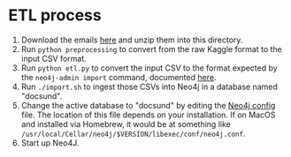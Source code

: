 # ETL process

1. Download the emails [here](https://www.kaggle.com/wcukierski/enron-email-dataset) and unzip them into this directory.
1. Run `python preprocessing` to convert from the raw Kaggle format to the input CSV format.
1. Run `python etl.py` to convert the input CSV to the format expected by the `neo4j-admin import` command, documented [here](https://neo4j.com/docs/operations-manual/current/tools/import/).
1. Run `./import.sh` to ingest those CSVs into Neo4j in a database named "docsund".
1. Change the active database to "docsund" by editing the [Neo4j config](https://neo4j.com/docs/operations-manual/current/configuration/neo4j-conf/) file. The location of this file depends on your installation. If on MacOS and installed via Homebrew, it would be at something like `/usr/local/Cellar/neo4j/$VERSION/libexec/conf/neo4j.conf`.
1. Start up Neo4J.
